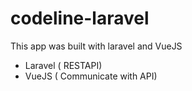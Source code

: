 # codeline-laravel
This app was built with laravel and VueJS
- Laravel ( RESTAPI)
- VueJS ( Communicate with API)